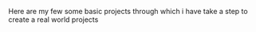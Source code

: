 Here are my few some basic projects through which i have take a step to create a real world projects
